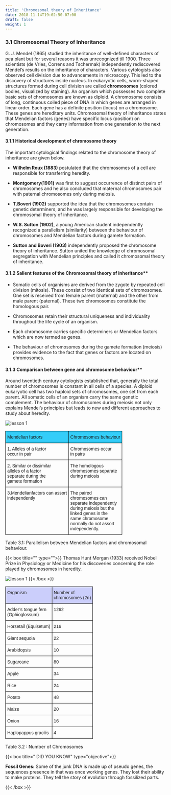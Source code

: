 ```yaml
---
title: 'Chromosomal theory of Inheritance'
date: 2018-11-14T19:02:50-07:00
draft: false
weight: 1
---
```


### 3.1 Chromosomal Theory of Inheritance

G. J. Mendel (1865) studied the inheritance of well-defined characters of pea plant but for several reasons it was unrecognized till 1900. Three scientists (de Vries, Correns and Tschermak) independently rediscovered Mendel’s results on the inheritance of characters. Various cytologists also observed cell division due to advancements in microscopy. This led to the discovery of structures inside nucleus. In eukaryotic cells, worm-shaped structures formed during cell division are called **chromosomes** (colored bodies, visualized by staining). An organism which possesses two complete basic sets of chromosomes are known as diploid. A chromosome consists of long, continuous coiled piece of DNA in which genes are arranged in linear order. Each gene has a definite position (locus) on a chromosome. These genes are hereditary units. Chromosomal theory of inheritance states that Mendelian factors (genes) have specific locus (position) on chromosomes and they carry information from one generation to the next generation.

#### 3.1.1 Historical development of chromosome theory

The important cytological findings related to the chromosome theory of inheritance are given below.

* **Wilhelm Roux (1883)** postulated that the chromosomes of a cell are responsible for transferring heredity.

* **Montgomery(1901)** was first to suggest occurrence of distinct pairs of chromosomes and he also concluded that maternal chromosomes pair with paternal chromosomes only during meiosis.

* **T.Boveri (1902)** supported the idea that the chromosomes contain genetic determiners, and he was largely responsible for developing the chromosomal theory of inheritance.


* **W.S. Sutton (1902)**, a young American student independently recognized a parallelism (similarity) between the behaviour of chromosomes and Mendelian factors during gamete formation.

* **Sutton and Boveri (1903)** independently
proposed the chromosome theory of
inheritance. Sutton united the knowledge of
chromosomal segregation with Mendelian
principles and called it chromosomal theory
of inheritance.

#### 3.1.2 Salient features of the Chromosomal theory of inheritance**

* Somatic cells of organisms are derived
from the zygote by repeated cell division
(mitosis). These consist of two identical
sets of chromosomes. One set is received
from female parent (maternal) and
the other from male parent (paternal).
These two chromosomes constitute the
homologous pair.

* Chromosomes retain their structural
uniqueness and individuality throughout
the life cycle of an organism.

* Each chromosome carries specific
determiners or Mendelian factors which
are now termed as genes.

* The behaviour of chromosomes during
the gamete formation (meiosis) provides
evidence to the fact that genes or factors
are located on chromosomes.

#### 3.1.3 Comparison between gene and chromosome behaviour**

Around twentieth century cytologists established that, generally the total number of
chromosomes is constant in all cells of a species.
A diploid eukaryotic cell has two haploid sets
of chromosomes, one set from each parent.
All somatic cells of an organism carry the same genetic complement. The behaviour of
chromosomes during meiosis not only explains
Mendel’s principles but leads to new and
different approaches to study about heredity.

![lesson 1](/books/12-biology/botany/unit7/bbf7.22.png )


<style type="text/css">
.tg  {border-collapse:collapse;border-spacing:0;}
.tg td{border-color:black;border-style:solid;border-width:1px;font-family:Arial, sans-serif;font-size:14px;
  overflow:hidden;padding:10px 5px;word-break:normal;}
.tg th{border-color:black;border-style:solid;border-width:1px;font-family:Arial, sans-serif;font-size:14px;
  font-weight:normal;overflow:hidden;padding:10px 5px;word-break:normal;}
.tg .tg-hyan{background-color:#34cdf9;text-align:left;vertical-align:top}
.tg .tg-0lax{text-align:left;vertical-align:top}
</style>
<table class="tg">
<thead>
  <tr>
    <th class="tg-hyan">Mendelian factors</th>
    <th class="tg-hyan">Chromosomes behaviour</th>
  </tr>
</thead>
<tbody>
  <tr>
    <td class="tg-0lax">1. Alleles of a factor<br>occur in pair</td>
    <td class="tg-0lax">Chromosomes occur<br>in pairs</td>
  </tr>
  <tr>
    <td class="tg-0lax">2. Similar or dissimilar<br>alleles of a factor<br>separate during the<br>gamete formation</td>
    <td class="tg-0lax">The homologous<br>chromosomes separate<br>during meiosis</td>
  </tr>
  <tr>
    <td class="tg-0lax">3.Mendelianfactors can assort<br>independently</td>
    <td class="tg-0lax">The paired<br>chromosomes can<br>separate independently<br>during meiosis but the<br>linked genes in the<br>same chromosome<br>normally do not assort<br>independently.</td>
  </tr>
</tbody>
</table>


Table 3.1: Parallelism between Mendelian factors
and chromosomal behaviour.


{{< box title="" type="">}}
Thomas Hunt Morgan (1933)
received Nobel Prize in
Physiology or Medicine for his
discoveries concerning the role
played by chromosomes in heredity.

![lesson 1](/books/12-biology/botany/unit7/bbf7.23.png )
{{< /box >}}


<style type="text/css">
.tg  {border-collapse:collapse;border-spacing:0;}
.tg td{border-color:black;border-style:solid;border-width:1px;font-family:Arial, sans-serif;font-size:14px;
  overflow:hidden;padding:10px 5px;word-break:normal;}
.tg th{border-color:black;border-style:solid;border-width:1px;font-family:Arial, sans-serif;font-size:14px;
  font-weight:normal;overflow:hidden;padding:10px 5px;word-break:normal;}
.tg .tg-ikmv{background-color:#cbcefb;text-align:left;vertical-align:top}
.tg .tg-0lax{text-align:left;vertical-align:top}
</style>
<table class="tg">
<thead>
  <tr>
    <th class="tg-ikmv">Organism</th>
    <th class="tg-ikmv">Number of<br>chromosomes (2n)</th>
  </tr>
</thead>
<tbody>
  <tr>
    <td class="tg-0lax">Adder’s tongue fern<br>(Ophioglossum)</td>
    <td class="tg-0lax">1262</td>
  </tr>
  <tr>
    <td class="tg-0lax">Horsetail (Equisetum)</td>
    <td class="tg-0lax">216</td>
  </tr>
  <tr>
    <td class="tg-0lax">Giant sequoia</td>
    <td class="tg-0lax">22</td>
  </tr>
  <tr>
    <td class="tg-0lax">Arabidopsis</td>
    <td class="tg-0lax">10</td>
  </tr>
  <tr>
    <td class="tg-0lax">Sugarcane</td>
    <td class="tg-0lax">80</td>
  </tr>
  <tr>
    <td class="tg-0lax">Apple</td>
    <td class="tg-0lax">34</td>
  </tr>
  <tr>
    <td class="tg-0lax">Rice</td>
    <td class="tg-0lax">24</td>
  </tr>
  <tr>
    <td class="tg-0lax">Potato</td>
    <td class="tg-0lax">48</td>
  </tr>
  <tr>
    <td class="tg-0lax">Maize</td>
    <td class="tg-0lax">20</td>
  </tr>
  <tr>
    <td class="tg-0lax">Onion</td>
    <td class="tg-0lax">16</td>
  </tr>
  <tr>
    <td class="tg-0lax">Haplopappus gracilis</td>
    <td class="tg-0lax">4</td>
  </tr>
</tbody>
</table>

Table 3.2 : Number of Chromosomes


{{< box title=" DID YOU KNOW" type="objective">}}

**Fossil Genes:** Some of the
junk DNA is made up of pseudo
genes, the sequences presence in
that was once working genes. They lost their
ability to make proteins. They tell the story of
evolution through fossilized parts.

{{< /box >}}
